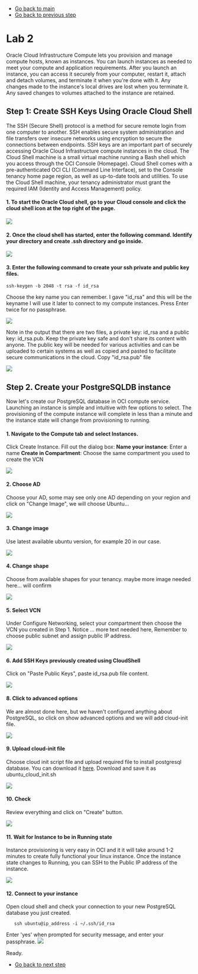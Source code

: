 - [Go back to main](/README.md)
- [Go back to previous step](/gglab/step1.md)

# Lab 2
Oracle Cloud Infrastructure Compute lets you provision and manage compute hosts, known as instances. You can launch instances as needed to meet your compute and application requirements. After you launch an instance, you can access it securely from your computer, restart it, attach and detach volumes, and terminate it when you're done with it. Any changes made to the instance's local drives are lost when you terminate it. Any saved changes to volumes attached to the instance are retained.

## Step 1: Create SSH Keys Using Oracle Cloud Shell
The SSH (Secure Shell) protocol is a method for secure remote login from one computer to another. SSH enables secure system administration and file transfers over insecure networks using encryption to secure the connections between endpoints. SSH keys are an important part of securely accessing Oracle Cloud Infrastructure compute instances in the cloud.
The Cloud Shell machine is a small virtual machine running a Bash shell which you access through the OCI Console (Homepage). Cloud Shell comes with a pre-authenticated OCI CLI (Command Line Interface), set to the Console tenancy home page region, as well as up-to-date tools and utilities. To use the Cloud Shell machine, your tenancy administrator must grant the required IAM (Identity and Access Management) policy.

#### 1. To start the Oracle Cloud shell, go to your Cloud console and click the cloud shell icon at the top right of the page.

![](./files/pgsql/cloudshell_0.png)

#### 2. Once the cloud shell has started, enter the following command. Identify your directory and create .ssh directory and go inside.

![](./files/pgsql/cloudshell_1.png)

#### 3. Enter the following command to create your ssh private and public key files.
```
ssh-keygen -b 2048 -t rsa -f id_rsa
```

Choose the key name you can remember. I gave "id_rsa" and this will be the keyname I will use it later to connect to my compute instances. Press Enter twice for no passphrase.

![](./files/pgsql/cloudshell_2.png)

Note in the output that there are two files, a private key: id_rsa and a public key: id_rsa.pub. Keep the private key safe and don't share its content with anyone. The public key will be needed for various activities and can be uploaded to certain systems as well as copied and pasted to facilitate secure communications in the cloud. Copy "id_rsa.pub" file

![](./files/pgsql/cloudshell_3.png)

## Step 2. Create your PostgreSQLDB instance
Now let's create our PostgreSQL database in OCI compute service. Launching an instance is simple and intuitive with few options to select. The provisioning of the compute instance will complete in less than a minute and the instance state will change from provisioning to running.

#### 1. Navigate to the Compute tab and select Instances. 
Click Create Instance. Fill out the dialog box:
    **Name your instance**: Enter a name
    **Create in Compartment**: Choose the same compartment you used to create the VCN
    
![](./files/pgsql/pg_1.png)

#### 2. Choose AD 
Choose your AD, some may see only one AD depending on your region and click on "Change Image", we will choose Ubuntu...

![](./files/pgsql/pg_2_1.png)

#### 3. Change image 
Use latest available ubuntu version, for example 20 in our case.

![](./files/pgsql/pg_2_2.png)

#### 4. Change shape
Choose from available shapes for your tenancy. maybe more image needed here... will confirm

![](./files/pgsql/pg_3.png)

#### 5. Select VCN
Under Configure Networking, select your compartment then choose the VCN you created in Step 1. Notice ... more text needed here, Remember to choose public subnet and assign public IP address.

![](./files/pgsql/pg_4.png)

#### 6. Add SSH Keys previously created using CloudShell
Click on "Paste Public Keys", paste id_rsa.pub file content.

![](./files/pgsql/pg_5_4.png)

#### 8. Click to advanced options 
We are almost done here, but we haven't configured anything about PostgreSQL, so click on show advanced options and we will add cloud-init file.

![](./files/pgsql/pg_6_1.png)

#### 9. Upload cloud-init file
Choose cloud init script file and upload required file to install postgresql database. You can download it [here](./files/pgsql/ubuntu_cloud_init.sh). Download and save it as ubuntu_cloud_init.sh 

![](./files/pgsql/pg_6_2.png)

#### 10. Check
Review everything and click on "Create" button.

![](./files/pgsql/pg_7.png)

#### 11. Wait for Instance to be in Running state
Instance provisioning is very easy in OCI and it it will take around 1-2 minutes to create fully functional your linux instance. Once the instance state changes to Running, you can SSH to the Public IP address of the instance.

![](./files/pgsql/pg_8.png)

#### 12. Connect to your instance 

Open cloud shell and check your connection to your new PostgreSQL database you just created.

```
   ssh ubuntu@ip_address -i ~/.ssh/id_rsa
```
Enter 'yes' when prompted for security message, and enter your passphrase.
![](./files/pgsql/pg_9.png)

Ready.

- [Go back to next step](/gglab/step3.md)
